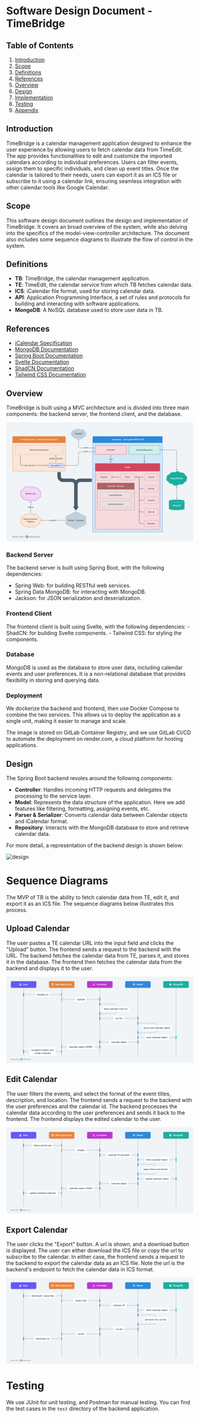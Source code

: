 # Software Design Document - TimeBridge

## Table of Contents

1. [Introduction](#introduction)
2. [Scope](#scope)
3. [Definitions](#definitions)
4. [References](#references)
5. [Overview](#overview)
6. [Design](#design)
7. [Implementation](#implementation)
8. [Testing](#testing)
9. [Appendix](#appendix)

## Introduction

TimeBridge is a calendar management application designed to enhance the user experience by allowing users to fetch calendar data from TimeEdit. The app provides functionalities to edit and customize the imported calendars according to individual preferences. Users can filter events, assign them to specific individuals, and clean up event titles. Once the calendar is tailored to their needs, users can export it as an ICS file or subscribe to it using a calendar link, ensuring seamless integration with other calendar tools like Google Calendar.

## Scope

This software design document outlines the design and implementation of TimeBridge. It covers an broad overview of the system, while also delving into the specifics of the model-view-controller architecture. The document also includes some sequence diagrams to illustrate the flow of control in the system.

## Definitions

- **TB**: TimeBridge, the calendar management application.
- **TE**: TimeEdit, the calendar service from which TB fetches calendar data.
- **ICS**: iCalendar file format, used for storing calendar data.
- **API**: Application Programming Interface, a set of rules and protocols for building and interacting with software applications.
- **MongoDB**: A NoSQL database used to store user data in TB.

## References

- [iCalendar Specification](https://tools.ietf.org/html/rfc5545)
- [MongoDB Documentation](https://docs.mongodb.com/)
- [Spring Boot Documentation](https://docs.spring.io/spring-framework/docs/current/reference/html/web.html)
- [Svelte Documentation](https://svelte.dev/docs)
- [ShadCN Documentation](https://next.shadcn-svelte.com/)
- [Tailwind CSS Documentation](https://tailwindcss.com/docs)

## Overview

TimeBridge is built using a MVC architecture and is divided into three main components: the backend server, the frontend client, and the database.

![overview](img/overview.png)

### Backend Server

The backend server is built using Spring Boot, with the following dependencies:
- Spring Web: for building RESTful web services.
- Spring Data MongoDB: for interacting with MongoDB.
- Jackson: for JSON serialization and deserialization.

### Frontend Client 

The frontend client is built using Svelte, with the following dependencies:
    - ShadCN: for building Svelte components.
    - Tailwind CSS: for styling the components.

### Database 

MongoDB is used as the database to store user data, including calendar events and user preferences. It is a non-relational database that provides flexibility in storing and querying data.

### Deployment

We dockerize the backend and frontend, then use Docker Compose to combine the two services. This allows us to deploy the application as a single unit, making it easier to manage and scale.

The image is stored on GitLab Container Registry, and we use GitLab CI/CD to automate the deployment on render.com, a cloud platform for hosting applications.

## Design

The Spring Boot backend revoles around the following components:

- **Controller**: Handles incoming HTTP requests and delegates the processing to the service layer.
- **Model**: Represents the data structure of the application. Here we add features like filtering, formatting, assigning events, etc.
- **Parser & Serializer**: Converts calendar data between Calendar objects and iCalendar format.
- **Repository**: Interacts with the MongoDB database to store and retrieve calendar data.

For more detail, a representation of the backend design is shown below:

![design](UML/out/timebridge/timebridge.svg)

# Sequence Diagrams

The MVP of TB is the ability to fetch calendar data from TE, edit it, and export it as an ICS file. The sequence diagrams below illustrates this process.

## Upload Calendar

The user pastes a TE calendar URL into the input field and clicks the "Upload" button. The frontend sends a request to the backend with the URL. The backend fetches the calendar data from TE, parses it, and stores it in the database. The frontend then fetches the calendar data from the backend and displays it to the user.

![upload-calendar](img/upload-seq.png)

## Edit Calendar

The user filters the events, and select the format of the event titles, description, and location. The frontend sends a request to the backend with the user preferences and the calendar id. The backend processes the calendar data according to the user preferences and sends it back to the frontend. The frontend displays the edited calendar to the user.

![edit-calendar](img/edit-seq.png)

## Export Calendar

The user clicks the "Export" button. A url is shown, and a download button is displayed. The user can either download the ICS file or copy the url to subscribe to the calendar. In either case, the frontend sends a request to the backend to export the calendar data as an ICS file. Note the url is the backend's endpoint to fetch the calendar data in ICS format.

![export-calendar](img/export-seq.png)

# Testing

We use JUnit for unit testing, and Postman for manual testing. You can find the test cases in the `test` directory of the backend application.

